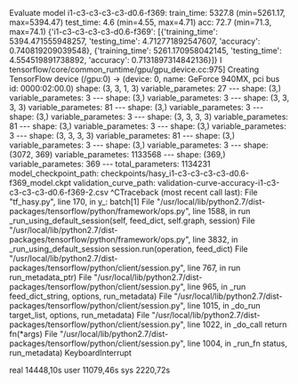 Evaluate model
i1-c3-c3-c3-c3-d0.6-f369:
    train_time:    5327.8 (min=5261.17, max=5394.47)
    test_time:    4.6 (min=4.55, max=4.71)
    acc:        72.7 (min=71.3, max=74.1)
{'i1-c3-c3-c3-c3-d0.6-f369': [{'training_time': 5394.471555948257, 'testing_time': 4.712771892547607, 'accuracy': 0.740819209039548}, {'training_time': 5261.170958042145, 'testing_time': 4.554519891738892, 'accuracy': 0.7131897314842136}]}
I tensorflow/core/common_runtime/gpu/gpu_device.cc:975] Creating TensorFlow device (/gpu:0) -> (device: 0, name: GeForce 940MX, pci bus id: 0000:02:00.0)
    shape: (3, 3, 1, 3)
    variable_parametes: 27
    ---
    shape: (3,)
    variable_parametes: 3
    ---
    shape: (3,)
    variable_parametes: 3
    ---
    shape: (3, 3, 3, 3)
    variable_parametes: 81
    ---
    shape: (3,)
    variable_parametes: 3
    ---
    shape: (3,)
    variable_parametes: 3
    ---
    shape: (3, 3, 3, 3)
    variable_parametes: 81
    ---
    shape: (3,)
    variable_parametes: 3
    ---
    shape: (3,)
    variable_parametes: 3
    ---
    shape: (3, 3, 3, 3)
    variable_parametes: 81
    ---
    shape: (3,)
    variable_parametes: 3
    ---
    shape: (3,)
    variable_parametes: 3
    ---
    shape: (3072, 369)
    variable_parametes: 1133568
    ---
    shape: (369,)
    variable_parametes: 369
    ---
total_parameters: 1134231
model_checkpoint_path: checkpoints/hasy_i1-c3-c3-c3-c3-d0.6-f369_model.ckpt
validation_curve_path: validation-curve-accuracy-i1-c3-c3-c3-c3-d0.6-f369-2.csv
^CTraceback (most recent call last):
  File "tf_hasy.py", line 170, in <module>
    y_: batch[1]
  File "/usr/local/lib/python2.7/dist-packages/tensorflow/python/framework/ops.py", line 1588, in run
    _run_using_default_session(self, feed_dict, self.graph, session)
  File "/usr/local/lib/python2.7/dist-packages/tensorflow/python/framework/ops.py", line 3832, in _run_using_default_session
    session.run(operation, feed_dict)
  File "/usr/local/lib/python2.7/dist-packages/tensorflow/python/client/session.py", line 767, in run
    run_metadata_ptr)
  File "/usr/local/lib/python2.7/dist-packages/tensorflow/python/client/session.py", line 965, in _run
    feed_dict_string, options, run_metadata)
  File "/usr/local/lib/python2.7/dist-packages/tensorflow/python/client/session.py", line 1015, in _do_run
    target_list, options, run_metadata)
  File "/usr/local/lib/python2.7/dist-packages/tensorflow/python/client/session.py", line 1022, in _do_call
    return fn(*args)
  File "/usr/local/lib/python2.7/dist-packages/tensorflow/python/client/session.py", line 1004, in _run_fn
    status, run_metadata)
KeyboardInterrupt

real    14448,10s
user    11079,46s
sys    2220,72s
